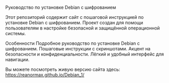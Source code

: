 Руководство по установке Debian с шифрованием

Этот репозиторий содержит сайт с пошаговой инструкцией по установке Debian с шифрованием. Проект создан для помощи пользователям в настройке безопасной и защищённой операционной системы.

Особенности
Подробное руководство по установке Debian с шифрованием.
Пошаговые инструкции с скриншотами.
Акцент на безопасности и конфиденциальности.
Лёгкий и удобный интерфейс для навигации.


Вы можете посмотреть живую версию сайта здесь:
https://reanormax.github.io/Debian_1/


